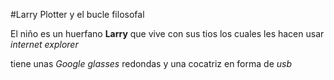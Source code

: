 #Larry Plotter y el bucle filosofal

El niño es un huerfano **Larry** que vive con sus tios
los cuales les hacen usar *internet explorer*

tiene unas *Google glasses* redondas y una cocatriz en forma de *usb*